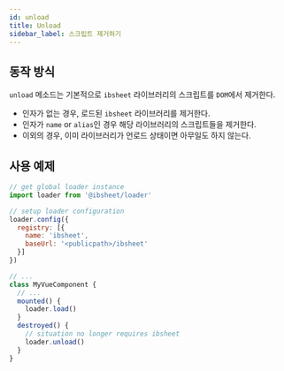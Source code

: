 ```yaml
---
id: unload
title: Unload
sidebar_label: 스크립트 제거하기
---
```


## 동작 방식

`unload` 메소드는 기본적으로 `ibsheet` 라이브러리의 스크립트를 `DOM`에서 제거한다.

* 인자가 없는 경우, 로드된 `ibsheet` 라이브러리를 제거한다.
* 인자가 `name` or `alias`인 경우 해당 라이브러리의 스크립트들을 제거한다.
* 이외의 경우, 이미 라이브러리가 언로드 상태이면 아무일도 하지 않는다.

## 사용 예제

```js
// get global loader instance
import loader from '@ibsheet/loader'

// setup loader configuration
loader.config({
  registry: [{
    name: 'ibsheet',
    baseUrl: '<publicpath>/ibsheet'
  }]
})

// ...
class MyVueComponent {
  // ...
  mounted() {
    loader.load()
  }
  destroyed() {
    // situation no longer requires ibsheet
    loader.unload() 
  }
}
```
